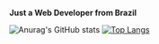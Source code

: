 **Just a Web Developer from Brazil**

![Anurag's GitHub stats](https://github-readme-stats.vercel.app/api?username=marcosfromrio&show_icons=true&theme=dracula&include_all_commits=true&count_private=true)
[![Top Langs](https://github-readme-stats.vercel.app/api/top-langs/?username=marcosfromrio&theme=dark)](https://github.com/anuraghazra/github-readme-stats?langs_count=6&hide=html&hide_title=true)

